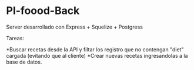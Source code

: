 # PI-foood-Back
Server desarrollado con Express + Squelize + Postgress

Tareas: 

*Buscar recetas desde la API y filtar los registro que no contengan "diet" cargada (evitando que al cliente)
*Crear nuevas recetas ingresandolas a la base de datos.
